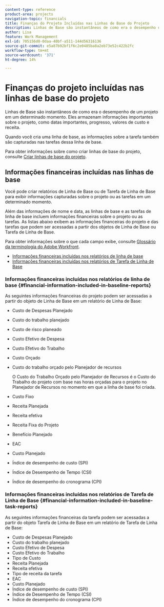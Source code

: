 ```yaml
---
content-type: reference
product-area: projects
navigation-topic: financials
title: Finanças do Projeto Incluídas nas Linhas de Base do Projeto
description: Linhas de Base são instantâneos de como era o desempenho de um projeto em um determinado momento. Eles armazenam informações importantes sobre o projeto, como datas importantes, progresso, valores de custo e receita.
author: Lisa
feature: Work Management
exl-id: 705156d0-0daa-40bf-a511-144d56316136
source-git-commit: e5a87b92bf1f6c2e0485ba8a2eb73e52c422b2fc
workflow-type: tm+mt
source-wordcount: '371'
ht-degree: 14%

---
```


# Finanças do projeto incluídas nas linhas de base do projeto

Linhas de Base são instantâneos de como era o desempenho de um projeto em um determinado momento. Eles armazenam informações importantes sobre o projeto, como datas importantes, progresso, valores de custo e receita.

Quando você cria uma linha de base, as informações sobre a tarefa também são capturadas nas tarefas dessa linha de base.

Para obter informações sobre como criar linhas de base do projeto, consulte [Criar linhas de base do projeto](../../../manage-work/projects/create-projects/create-baselines.md).

## Informações financeiras incluídas nas linhas de base

Você pode criar relatórios de Linha de Base ou de Tarefa de Linha de Base para exibir informações capturadas sobre o projeto ou as tarefas em um determinado momento.

Além das informações de nome e data, as linhas de base e as tarefas de linha de base incluem informações financeiras sobre o projeto ou as tarefas. As listas abaixo exibem as informações financeiras do projeto e das tarefas que podem ser acessadas a partir dos objetos de Linha de Base ou Tarefa de Linha de Base.

Para obter informações sobre o que cada campo exibe, consulte [Glossário da terminologia do Adobe Workfront](../../../workfront-basics/navigate-workfront/workfront-navigation/workfront-terminology-glossary.md).

* [Informações financeiras incluídas nos relatórios de linha de base](#financial-information-included-in-baseline-reports)
* [Informações financeiras incluídas nos relatórios de Tarefa de Linha de Base](#financial-information-included-in-baseline-task-reports)

### Informações financeiras incluídas nos relatórios de linha de base {#financial-information-included-in-baseline-reports}

As seguintes informações financeiras do projeto podem ser acessadas a partir do objeto de Linha de Base em um relatório de Linha de Base:

* Custo de Despesas Planejado
* Custo do trabalho planejado
* Custo de risco planeado
* Custo Efetivo de Despesa
* Custo Efetivo do Trabalho
* Custo Orçado
* Custo do trabalho orçado pelo Planejador de recursos

  O Custo do Trabalho Orçado pelo Planejador de Recursos é o Custo do Trabalho do projeto com base nas horas orçadas para o projeto no Planejador de Recursos no momento em que a linha de base foi criada.

* Custo Fixo
* Receita Planejada
* Receita efetiva
* Receita Fixa do Projeto
* Benefício Planejado
* EAC
* Custo Planejado
* Índice de desempenho de custo (SPI)
* Índice de Desempenho de Tempo (CSI)
* Índice de desempenho do cronograma (CPI)

### Informações financeiras incluídas nos relatórios de Tarefa de Linha de Base {#financial-information-included-in-baseline-task-reports}

As seguintes informações financeiras da tarefa podem ser acessadas a partir do objeto Tarefa de Linha de Base em um relatório de Tarefa de Linha de Base:

* Custo de Despesas Planejado
* Custo do trabalho planejado
* Custo Efetivo de Despesa
* Custo Efetivo do Trabalho
* Tipo de Custo
* Receita Planejada
* Receita efetiva
* Tipo de receita da tarefa
* EAC
* Custo Planejado
* Índice de desempenho de custo (SPI)
* Índice de Desempenho de Tempo (CSI)
* Índice de desempenho do cronograma (CPI)
